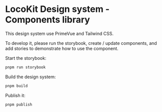 # LocoKit Design system - Components library

This design system use PrimeVue and Tailwind CSS.

To develop it, please run the storybook, create / update components,
and add stories to demonstrate how to use the component.

Start the storybook:

```sh
pnpm run storybook
```

Build the design system:

```sh
pnpm build
```

Publish it:

```sh
pnpm publish
```
